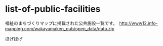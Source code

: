 # list-of-public-facilities
福祉のまちづくりマップに掲載された公共施設一覧です。　http://www12.info-mapping.com/wakayamaken_pub/open_data/data.zip


ほげほげ
